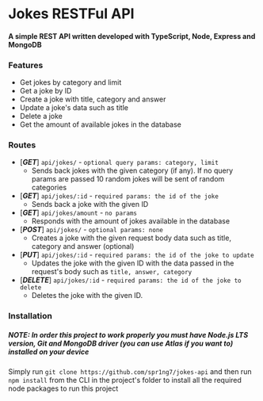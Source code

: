 # Jokes RESTFul API
#### A simple REST API written developed with TypeScript, Node, Express and MongoDB

### Features
- Get jokes by category and limit
- Get a joke by ID
- Create a joke with title, category and answer
- Update a joke's data such as title
- Delete a joke
- Get the amount of available jokes in the database

### Routes
- [***GET***] ``api/jokes/`` - ```optional query params: category, limit```
    - Sends back jokes with the given category (if any).
    If no query params are passed 10 random jokes will be sent of random categories
- [***GET***] ``api/jokes/:id`` - ```required params: the id of the joke```
    - Sends back a joke with the given ID
- [***GET***] ``api/jokes/amount`` - ```no params```
    - Responds with the amount of jokes available in the database
- [***POST***] ``api/jokes/`` - ```optional params: none```
    - Creates a joke with the given request body data such as title,
    category and answer (optional)
- [***PUT***] ``api/jokes/:id`` - ```required params: the id of the joke to update```
    - Updates the joke with the given ID with the data passed in the request's body such as `title, answer, category`
- [***DELETE***] ``api/jokes/:id`` - ```required params: the id of the joke to delete```
    - Deletes the joke with the given ID.

### Installation

##### NOTE: In order this project to work properly you must have Node.js LTS version, Git and MongoDB driver (you can use Atlas if you want to) installed on your device

Simply run ```git clone https://github.com/spr1ng7/jokes-api``` and then run ```npm install``` from the CLI in the project's folder to install all the required node packages to run this project